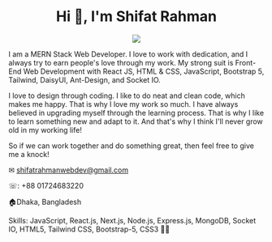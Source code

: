 
<h1 align="center">Hi 👋, I'm Shifat Rahman</h1>
<div style="text-align:center;">
    <p align="center">
  <a href="https://github.com/Ratheshan03/readme-typing-svg"><img src="https://readme-typing-svg.herokuapp.com?lines=I+am+MERN+Stack+Web+Developer;MangoDB%20|%20ExpressJS%20|%20ReactJS%20|%20NodeJS%20|%20JavaScript&center=true&width=600&height=50"></a>
</p>
</div>

I am a MERN Stack Web Developer. I love to work with dedication, and I always try to earn people's love through my work. My strong suit is Front-End Web Development with React JS, HTML & CSS, JavaScript, Bootstrap 5, Tailwind, DaisyUI, Ant-Design, and Socket IO.

I love to design through coding. I like to do neat and clean code, which makes me happy. That is why I love my work so much. I have always believed in upgrading myself through the learning process. That is why I like to learn something new and adapt to it. And that's why I think I'll never grow old in my working life!

So if we can work together and do something great, then feel free to give me a knock!

✉ shifatrahmanwebdev@gmail.com

☏: +88 01724683220

🏠Dhaka, Bangladesh

Skills: JavaScript, React.js, Next.js, Node.js, Express.js, MongoDB, Socket IO, HTML5, Tailwind CSS, Bootstrap-5, CSS3 🚀🚀
